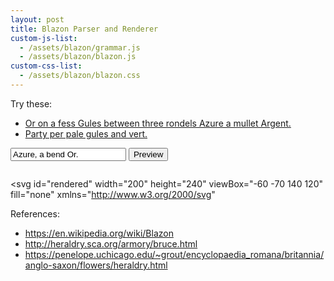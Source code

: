 ```yaml
---
layout: post
title: Blazon Parser and Renderer
custom-js-list:
  - /assets/blazon/grammar.js
  - /assets/blazon/blazon.js
custom-css-list:
  - /assets/blazon/blazon.css
---
```


Try these:

- <a class="example" href="#">Or on a fess Gules between three rondels Azure a mullet Argent.</a>
- <a class="example" href="#">Party per pale gules and vert.</a>

<form id="form">
  <input type="text" id="blazon-input" value="Azure, a bend Or.">

  <button type="submit">
  Preview
  </button>
</form>

<pre id="error"></pre>

<svg
  id="rendered"
  width="200"
  height="240"
  viewBox="-60 -70 140 120"
  fill="none"
  xmlns="http://www.w3.org/2000/svg"
>
</svg>

References:

- https://en.wikipedia.org/wiki/Blazon
- http://heraldry.sca.org/armory/bruce.html
- https://penelope.uchicago.edu/~grout/encyclopaedia_romana/britannia/anglo-saxon/flowers/heraldry.html
